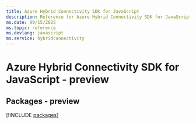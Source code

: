 ```yaml
---
title: Azure Hybrid Connectivity SDK for JavaScript
description: Reference for Azure Hybrid Connectivity SDK for JavaScript
ms.date: 09/15/2025
ms.topic: reference
ms.devlang: javascript
ms.service: hybridconnectivity
---
```

# Azure Hybrid Connectivity SDK for JavaScript - preview
## Packages - preview
[!INCLUDE [packages](hybrid-connectivity-index.md)]